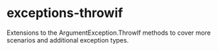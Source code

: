 # exceptions-throwif
Extensions to the ArgumentException.ThrowIf methods to cover more scenarios and additional exception types.
